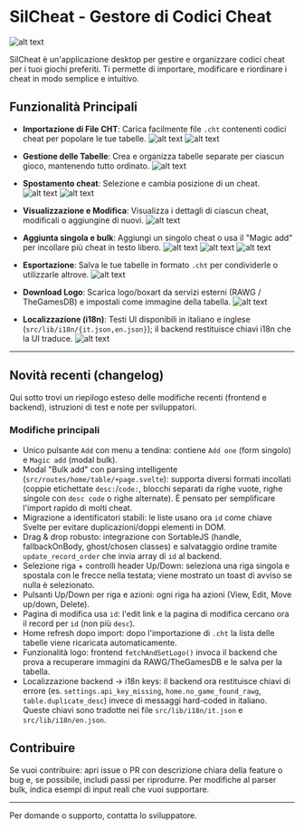# SilCheat - Gestore di Codici Cheat

![alt text](image/home.png)

SilCheat è un'applicazione desktop per gestire e organizzare codici cheat per i tuoi giochi preferiti. Ti permette di importare, modificare e riordinare i cheat in modo semplice e intuitivo.

## Funzionalità Principali

- **Importazione di File CHT**: Carica facilmente file `.cht` contenenti codici cheat per popolare le tue tabelle.
![alt text](image/add_new_cht_1.png)
![alt text](image/add_new_cht_2.png)

- **Gestione delle Tabelle**: Crea e organizza tabelle separate per ciascun gioco, mantenendo tutto ordinato.
![alt text](image/cht_view.png)

- **Spostamento cheat**: Selezione e cambia posizione di un cheat.
![alt text](image/select_and_move.png)
![alt text](image/moved_cheat.png)

- **Visualizzazione e Modifica**: Visualizza i dettagli di ciascun cheat, modificali o aggiungine di nuovi.
![alt text](image/cheat_view.png)

- **Aggiunta singola e bulk**: Aggiungi un singolo cheat o usa il "Magic add" per incollare più cheat in testo libero.
![alt text](image/create_one_new_cheat.png)
![alt text](image/magic_add_cheat.png)
![alt text](image/cheat_added_with_magic_cheat.png)

- **Esportazione**: Salva le tue tabelle in formato `.cht` per condividerle o utilizzarle altrove.
![alt text](image/export_cht.png)

- **Download Logo**: Scarica logo/boxart da servizi esterni (RAWG / TheGamesDB) e impostali come immagine della tabella.
![alt text](image/add_image.png)

- **Localizzazione (i18n)**: Testi UI disponibili in italiano e inglese (`src/lib/i18n/{it.json,en.json}`); il backend restituisce chiavi i18n che la UI traduce.
![alt text](image/setting_page.png)

---

## Novità recenti (changelog)

Qui sotto trovi un riepilogo esteso delle modifiche recenti (frontend e backend), istruzioni di test e note per sviluppatori.

### Modifiche principali

- Unico pulsante `Add` con menu a tendina: contiene `Add one` (form singolo) e `Magic add` (modal bulk).
- Modal "Bulk add" con parsing intelligente (`src/routes/home/table/+page.svelte`): supporta diversi formati incollati (coppie etichettate `desc:`/`code:`, blocchi separati da righe vuote, righe singole con `desc code` o righe alternate). È pensato per semplificare l'import rapido di molti cheat.
- Migrazione a identificatori stabili: le liste usano ora `id` come chiave Svelte per evitare duplicazioni/doppi elementi in DOM.
- Drag & drop robusto: integrazione con SortableJS (handle, fallbackOnBody, ghost/chosen classes) e salvataggio ordine tramite `update_record_order` che invia array di `id` al backend.
- Selezione riga + controlli header Up/Down: seleziona una riga singola e spostala con le frecce nella testata; viene mostrato un toast di avviso se nulla è selezionato.
- Pulsanti Up/Down per riga e azioni: ogni riga ha azioni (View, Edit, Move up/down, Delete).
- Pagina di modifica usa `id`: l'edit link e la pagina di modifica cercano ora il record per `id` (non più `desc`).
- Home refresh dopo import: dopo l'importazione di `.cht` la lista delle tabelle viene ricaricata automaticamente.
- Funzionalità logo: frontend `fetchAndSetLogo()` invoca il backend che prova a recuperare immagini da RAWG/TheGamesDB e le salva per la tabella.
- Localizzazione backend → i18n keys: il backend ora restituisce chiavi di errore (es. `settings.api_key_missing`, `home.no_game_found_rawg`, `table.duplicate_desc`) invece di messaggi hard-coded in italiano. Queste chiavi sono tradotte nei file `src/lib/i18n/it.json` e `src/lib/i18n/en.json`.

## Contribuire

Se vuoi contribuire: apri issue o PR con descrizione chiara della feature o bug e, se possibile, includi passi per riprodurre. Per modifiche al parser bulk, indica esempi di input reali che vuoi supportare.

---

Per domande o supporto, contatta lo sviluppatore.
